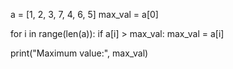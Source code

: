 a = [1, 2, 3, 7, 4, 6, 5]
max_val = a[0]

for i in range(len(a)):
    if a[i] > max_val:
        max_val = a[i]

print("Maximum value:", max_val)
